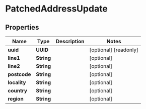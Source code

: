 

# PatchedAddressUpdate


## Properties

Name | Type | Description | Notes
------------ | ------------- | ------------- | -------------
**uuid** | **UUID** |  |  [optional] [readonly]
**line1** | **String** |  |  [optional]
**line2** | **String** |  |  [optional]
**postcode** | **String** |  |  [optional]
**locality** | **String** |  |  [optional]
**country** | **String** |  |  [optional]
**region** | **String** |  |  [optional]



